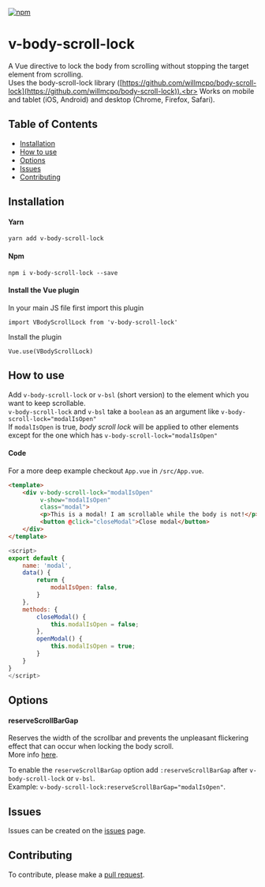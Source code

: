 [![npm](https://img.shields.io/npm/dw/localeval.svg)](https://www.npmjs.com/package/v-body-scroll-lock)

# v-body-scroll-lock
A Vue directive to lock the body from scrolling without stopping the target element from scrolling.<br>
Uses the body-scroll-lock library ([https://github.com/willmcpo/body-scroll-lock](https://github.com/willmcpo/body-scroll-lock)).<br>
Works on mobile and tablet (iOS, Android) and desktop (Chrome, Firefox, Safari). 

## Table of Contents

- [Installation](#installation)
- [How to use](#how-to-use)
- [Options](#options)
- [Issues](#issues)
- [Contributing](#contributing)

<a name="installation"></a>
## Installation
#### Yarn
```
yarn add v-body-scroll-lock
```
#### Npm
```
npm i v-body-scroll-lock --save
```
#### Install the Vue plugin
In your main JS file first import this plugin

`import VBodyScrollLock from 'v-body-scroll-lock'`

Install the plugin

`Vue.use(VBodyScrollLock)`

<a name="how-to-use"></a>
## How to use
Add `v-body-scroll-lock` or `v-bsl` (short version) to the element which you want to keep scrollable.<br>
`v-body-scroll-lock` and `v-bsl` take a `boolean` as an argument like `v-body-scroll-lock="modalIsOpen"`<br>
If `modalIsOpen` is true, *body scroll lock* will be applied to other elements except for the one which has `v-body-scroll-lock="modalIsOpen"`

#### Code
For a more deep example checkout `App.vue` in `/src/App.vue`.
```html
<template>
    <div v-body-scroll-lock="modalIsOpen"  
         v-show="modalIsOpen" 
         class="modal">
         <p>This is a modal! I am scrollable while the body is not!</p>
         <button @click="closeModal">Close modal</button>
    </div>
</template>
```

```js
<script>
export default {
    name: 'modal',
    data() {
        return {
            modalIsOpen: false,   
        }
    },
    methods: {
        closeModal() {
            this.modalIsOpen = false;
        },
        openModal() {
            this.modalIsOpen = true;
        }
    }
}
</script>
```
<a name="options"></a>
## Options
#### reserveScrollBarGap
Reserves the width of the scrollbar and prevents the unpleasant flickering effect that can occur when locking the body scroll.<br>
More info [here](https://github.com/willmcpo/body-scroll-lock#options).

To enable the `reserveScrollBarGap` option add `:reserveScrollBarGap` after `v-body-scroll-lock` or `v-bsl`.<br>
Example: `v-body-scroll-lock:reserveScrollBarGap="modalIsOpen"`.

<a name="issues"></a>
## Issues
Issues can be created on the [issues](https://github.com/Pixeldenker/vue-body-scroll-lock/issues) page.

<a name="contributing"></a>
## Contributing
To contribute, please make a [pull request](https://github.com/Pixeldenker/vue-body-scroll-lock/pulls).

